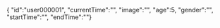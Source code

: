 { "id":"user000001", 
"currentTime":"",
"image":"",
"age":5,
"gender":"",
"startTime":"",
"endTime":""}
